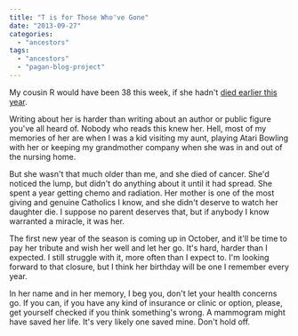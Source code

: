 ```yaml
---
title: "T is for Those Who've Gone"
date: "2013-09-27"
categories: 
  - "ancestors"
tags: 
  - "ancestors"
  - "pagan-blog-project"
---
```


My cousin R would have been 38 this week, if she hadn't [died earlier this year](http://jackadreams.info/2013/01/20/of-loss-and-messages/ "Of Loss and Messages").

Writing about her is harder than writing about an author or public figure you've all heard of. Nobody who reads this knew her. Hell, most of my memories of her are when I was a kid visiting my aunt, playing Atari Bowling with her or keeping my grandmother company when she was in and out of the nursing home.

But she wasn't that much older than me, and she died of cancer. She'd noticed the lump, but didn't do anything about it until it had spread. She spent a year getting chemo and radiation. Her mother is one of the most giving and genuine Catholics I know, and she didn't deserve to watch her daughter die. I suppose no parent deserves that, but if anybody I know warranted a miracle, it was her.

The first new year of the season is coming up in October, and it'll be time to pay her tribute and wish her well and let her go. It's hard, harder than I expected. I still struggle with it, more often than I expect to. I'm looking forward to that closure, but I think her birthday will be one I remember every year.

In her name and in her memory, I beg you, don't let your health concerns go. If you can, if you have any kind of insurance or clinic or option, please, get yourself checked if you think something's wrong. A mammogram might have saved her life. It's very likely one saved mine. Don't hold off.
